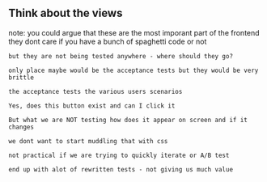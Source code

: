 ## Think about the views

note:
    you could argue that these are the most imporant part of the frontend
    they dont care if you have a bunch of spaghetti code or not

    but they are not being tested anywhere - where should they go?

    only place maybe would be the acceptance tests but they would be very brittle

    the acceptance tests the various users scenarios

    Yes, does this button exist and can I click it

    But what we are NOT testing how does it appear on screen and if it changes

    we dont want to start muddling that with css

    not practical if we are trying to quickly iterate or A/B test

    end up with alot of rewritten tests - not giving us much value
